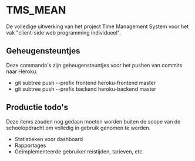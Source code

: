 # TMS_MEAN
De volledige uitwerking van het project Time Management System voor het vak "client-side web programming individueel".

## Geheugensteuntjes
Deze commando's zijn geheugensteuntjes voor het pushen van commits naar Heroku.

- git subtree push --prefix frontend heroku-frontend master
- git subtree push --prefix backend heroku-backend master

## Productie todo's
Deze items zouden nog gedaan moeten worden buiten de scope van de schoolopdracht om volledig in gebruik genomen te worden.

- Statistieken voor dashboard
- Rapportages
- Geïmplementeerde gebruiker reistijden, tarieven, etc.
